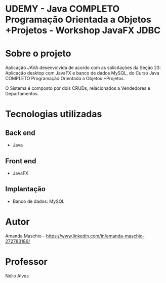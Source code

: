 # UDEMY - Java COMPLETO Programação Orientada a Objetos +Projetos - Workshop JavaFX JDBC

# Sobre o projeto

Aplicação JAVA desenvolvida de acordo com as solicitações da Seção 23: Aplicação desktop com JavaFX e banco de dados MySQL, do Curso Java COMPLETO Programação Orientada a Objetos +Projetos. 

O Sistema é composto por dois CRUDs, relacionados a Vendedores e Departamentos. 

# Tecnologias utilizadas
## Back end
- Java

## Front end
- JavaFX

## Implantação
- Banco de dados: MySQL

# Autor

Amanda Maschio - https://www.linkedin.com/in/amanda-maschio-272783186/

# Professor

Nélio Alves

